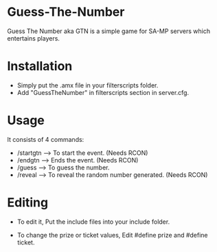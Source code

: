 # Guess-The-Number



Guess The Number aka GTN is a simple game for SA-MP servers which entertains players.


# Installation

* Simply put the .amx file in your filterscripts folder.
* Add "GuessTheNumber" in filterscripts section in server.cfg.

# Usage

It consists of 4 commands:

* /startgtn  --> To start the event. (Needs RCON)
* /endgtn    --> Ends the event. (Needs RCON)
* /guess     --> To guess the number.
* /reveal    --> To reveal the random number generated. (Needs RCON)

# Editing

* To edit it, Put the include files into your include folder.

* To change the prize or ticket values, Edit #define prize and #define ticket.

